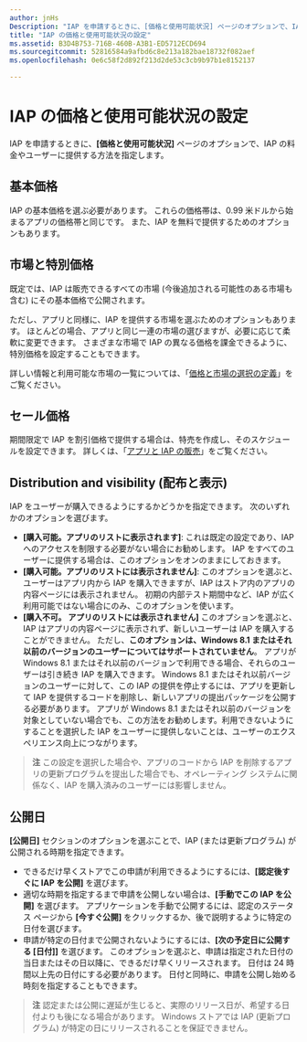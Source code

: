 ```yaml
---
author: jnHs
Description: "IAP を申請するときに、[価格と使用可能状況] ページのオプションで、IAP の料金やユーザーに提供する方法を指定します。"
title: "IAP の価格と使用可能状況の設定"
ms.assetid: B3D4B753-716B-460B-A3B1-ED5712ECD694
ms.sourcegitcommit: 52816584a9afbd6c8e213a182bae18732f082aef
ms.openlocfilehash: 0e6c58f2d892f213d2de53c3cb9b97b1e8152137

---
```


# IAP の価格と使用可能状況の設定


IAP を申請するときに、**[価格と使用可能状況]** ページのオプションで、IAP の料金やユーザーに提供する方法を指定します。

## 基本価格


IAP の基本価格を選ぶ必要があります。 これらの価格帯は、0.99 米ドルから始まるアプリの価格帯と同じです。 また、IAP を無料で提供するためのオプションもあります。

## 市場と特別価格


既定では、IAP は販売できるすべての市場 (今後追加される可能性のある市場も含む) にその基本価格で公開されます。

ただし、アプリと同様に、IAP を提供する市場を選ぶためのオプションもあります。 ほとんどの場合、アプリと同じ一連の市場の選びますが、必要に応じて柔軟に変更できます。 さまざまな市場で IAP の異なる価格を課金できるように、特別価格を設定することもできます。

詳しい情報と利用可能な市場の一覧については、「[価格と市場の選択の定義](define-pricing-and-market-selection.md)」をご覧ください。

## セール価格


期間限定で IAP を割引価格で提供する場合は、特売を作成し、そのスケジュールを設定できます。 詳しくは、「[アプリと IAP の販売](put-apps-and-iaps-on-sale.md)」をご覧ください。

## Distribution and visibility (配布と表示)


IAP をユーザーが購入できるようにするかどうかを指定できます。 次のいずれかのオプションを選びます。

-   **[購入可能。アプリのリストに表示されます]**: これは既定の設定であり、IAP へのアクセスを制限する必要がない場合にお勧めします。 IAP をすべてのユーザーに提供する場合は、このオプションをオンのままにしておきます。
-   **[購入可能。アプリのリストには表示されません]**: このオプションを選ぶと、ユーザーはアプリ内から IAP を購入できますが、IAP はストア内のアプリの内容ページには表示されません。 初期の内部テスト期間中など、IAP が広く利用可能ではない場合にのみ、このオプションを使います。
-   **[購入不可。 アプリのリストには表示されません]** このオプションを選ぶと、IAP はアプリの内容ページに表示されず、新しいユーザーは IAP を購入することができません。 ただし、**このオプションは、Windows 8.1 またはそれ以前のバージョンのユーザーについてはサポートされていません**。 アプリが Windows 8.1 またはそれ以前のバージョンで利用できる場合、それらのユーザーは引き続き IAP を購入できます。 Windows 8.1 またはそれ以前バージョンのユーザーに対して、この IAP の提供を停止するには、アプリを更新して IAP を提供するコードを削除し、新しいアプリの提出パッケージを公開する必要があります。 アプリが Windows 8.1 またはそれ以前のバージョンを対象としていない場合でも、この方法をお勧めします。利用できないようにすることを選択した IAP をユーザーに提供しないことは、ユーザーのエクスペリエンス向上につながります。
    
 > **注**  この設定を選択した場合や、アプリのコードから IAP を削除するアプリの更新プログラムを提出した場合でも、オペレーティング システムに関係なく、IAP を購入済みのユーザーには影響しません。


## 公開日

**[公開日]** セクションのオプションを選ぶことで、IAP (または更新プログラム) が公開される時期を指定できます。

-   できるだけ早くストアでこの申請が利用できるようにするには、**[認定後すぐに IAP を公開]** を選びます。
-   適切な時期を指定するまで申請を公開しない場合は、**[手動でこの IAP を公開]** を選びます。 アプリケーションを手動で公開するには、認定のステータス ページから **[今すぐ公開]** をクリックするか、後で説明するように特定の日付を選びます。
-   申請が特定の日付まで公開されないようにするには、**[次の予定日に公開する \[日付\]]** を選びます。 このオプションを選ぶと、申請は指定された日付の当日またはその日以降に、できるだけ早くリリースされます。 日付は 24 時間以上先の日付にする必要があります。 日付と同時に、申請を公開し始める時刻を指定することもできます。

 > **注**  認定または公開に遅延が生じると、実際のリリース日が、希望する日付よりも後になる場合があります。 Windows ストアでは IAP (更新プログラム) が特定の日にリリースされることを保証できません。
 

 







<!--HONumber=Jun16_HO4-->


